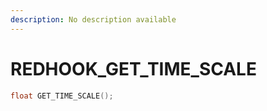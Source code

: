 ```yaml
---
description: No description available 
---
```


# REDHOOK\_GET_TIME_SCALE

```cpp
float GET_TIME_SCALE();
```